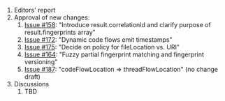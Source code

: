 1. Editors' report
1. Approval of new changes:
    1. [Issue #158](https://github.com/oasis-tcs/sarif-spec/issues/158): "Introduce result.correlationId and clarify purpose of result.fingerprints array"
    1. [Issue #172](https://github.com/oasis-tcs/sarif-spec/issues/172): "Dynamic code flows emit timestamps"
    1. [Issue #175](https://github.com/oasis-tcs/sarif-spec/issues/175): "Decide on policy for fileLocation vs. URI"
    1. [Issue #164](https://github.com/oasis-tcs/sarif-spec/issues/164): "Fuzzy partial fingerprint matching and fingerprint versioning"
    1. [Issue #187](https://github.com/oasis-tcs/sarif-spec/issues/187): "codeFlowLocation => threadFlowLocation" (no change draft)
1. Discussions
    1. TBD
